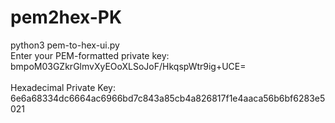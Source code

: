 # pem2hex-PK
python3 pem-to-hex-ui.py<br>
Enter your PEM-formatted private key:<br>
bmpoM03GZkrGlmvXyEOoXLSoJoF/HkqspWtr9ig+UCE=<br>
<br>
Hexadecimal Private Key:<BR>
6e6a68334dc6664ac6966bd7c843a85cb4a826817f1e4aaca56b6bf6283e5021

